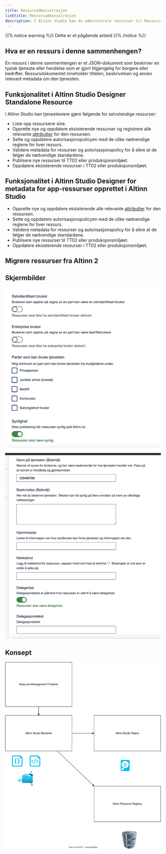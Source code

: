 ```yaml
---
title: Ressursadministrasjon
linktitle: Ressursadministrasjon
description: I Altinn Studio kan du administrere ressurser til Ressursregisteret
---
```


{{% notice warning %}}
Dette er et pågående arbeid
{{% /notice %}}

## Hva er en ressurs i denne sammenhengen?

En ressurs i denne sammenhengen er et JSON-dokument som beskriver en typisk tjeneste eller hendelse som er gjort tilgjengelig for borgere eller bedrifter. Ressursdokumentet inneholder tittelen, beskrivelsen og annen relevant metadata om den tjenesten.

## Funksjonalitet i Altinn Studio Designer Standalone Resource

I Altinn Studio kan tjenesteeiere gjøre følgende for selvstendige ressurser:

- Liste opp ressursene sine.
- Opprette nye og oppdatere eksisterende ressurser og registrere alle relevante [attributter](/authorization/modules/resourceregistry/#resource-attributes) for den ressursen.
- Sette og oppdatere autorisasjonspolicyen med de ulike nødvendige reglene for hver ressurs.
- Validere metadata for ressurser og autorisasjonspolicy for å sikre at de følger de nødvendige standardene.
- Publisere nye ressurser til TT02 eller produksjonsmiljøet.
- Oppdatere eksisterende ressurser i TT02 eller produksjonsmiljøet.

## Funksjonalitet i Altinn Studio Designer for metadata for app-ressurser opprettet i Altinn Studio

- Opprette nye og oppdatere eksisterende alle relevante [attributter](/authorization/modules/resourceregistry/#resource-attributes) for den ressursen.
- Sette og oppdatere autorisasjonspolicyen med de ulike nødvendige reglene for hver ressurs.
- Validere metadata for ressurser og autorisasjonspolicy for å sikre at de følger de nødvendige standardene.
- Publisere nye ressurser til TT02 eller produksjonsmiljøet.
- Oppdatere eksisterende ressurser i TT02 eller produksjonsmiljøet.

## Migrere ressurser fra Altinn 2


## Skjermbilder

![Skisse](screen1.png "Skjermbilde")

![Skisse](screen2.png "Skjermbilde")


## Konsept

![Konsept](concept.drawio.svg)
